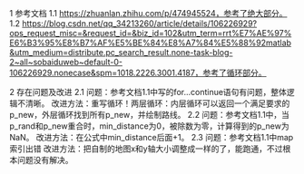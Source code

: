 1 参考文档
1.1
https://zhuanlan.zhihu.com/p/474945524，参考了绝大部分。
1.2
https://blog.csdn.net/qq_34213260/article/details/106226929?ops_request_misc=&request_id=&biz_id=102&utm_term=rrt%E7%AE%97%E6%B3%95%E8%B7%AF%E5%BE%84%E8%A7%84%E5%88%92matlab&utm_medium=distribute.pc_search_result.none-task-blog-2~all~sobaiduweb~default-0-106226929.nonecase&spm=1018.2226.3001.4187，参考了循环部分。

2 存在问题及改进
2.1 
问题：参考文档1.1中写的for...continue语句有问题，整体逻辑不清晰。
改进方法：重写循环！两层循环：内层循环可以返回一个满足要求的p_new，外层循环找到所有p_new，并绘制路线。
2.2
问题：参考文档1.1中，当p_rand和p_new重合时，min_distance为0，被除数为零，计算得到的p_new为NaN。
改进方法：在公式中min_distance后面+1。
2.3
问题：参考文档1.1中map索引出错
改进方法：把自制的地图x和y轴大小调整成一样的了，能跑通，不过根本问题没有解决。
